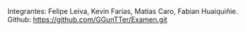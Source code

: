 Integrantes: Felipe Leiva, Kevin Farias, Matias Caro, Fabian Huaiquiñie.
Github: https://github.com/GGunTTer/Examen.git
